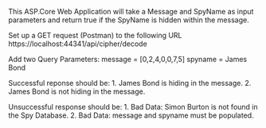 This ASP.Core Web Application will take a Message and SpyName as input parameters and return true
if the SpyName is hidden within the message.

Set up a GET request (Postman) to the following URL
    https://localhost:44341/api/cipher/decode
    
 Add two Query Parameters:
    message = [0,2,4,0,0,7,5]
    spyname = James Bond

 Successful reponse should be: 
    1. James Bond is hiding in the message.
    2. James Bond is not hiding in the message.
 
 Unsuccessful response should be:
    1. Bad Data: Simon Burton is not found in the Spy Database.
    2. Bad Data: message and spyname must be populated.

  
  
